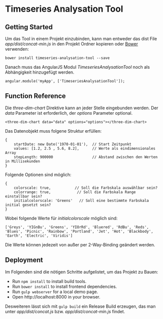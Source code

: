 # Timeseries Analysation Tool

## Getting Started

Um das Tool in einem Projekt einzubinden, kann man entweder das dist File *app/dist/concat-min.js* in den Projekt Ordner kopieren oder [Bower](https://bower.io/) verwenden:

```bower install timeseries-analysation-tool --save```

Danach muss das AngularJS Modul *TimeseriesAnalysationTool* noch als Abhängigkeit hinzugefügt werden.

```
angular.module('myApp', ['TimeseriesAnalysationTool']);
```

## Function Reference

Die *three-dim-chart* Direktive kann an jeder Stelle eingebunden werden. Der *data* Parameter ist erforderlich, der *options* Parameter optional.

```
<three-dim-chart data="data" options="options"></three-dim-chart>
```

Das Datenobjekt muss folgene Struktur erfüllen:

```
{
    startDate: new Date('1970-01-01'),	// Start Zeitpunkt
    values: [1.2, 2.5 , 5.6, 8.2],		// Werte als eindimensionales Array
    stepLength: 900000				    // Abstand zwischen den Werten in Millisekunden
}
```

Folgende Optionen sind möglich:

```
{
    colorscale: true, 			// Soll die Farbskala auswählbar sein?
    colorrange: true,			 // Soll die Farbskala Range einstallbar sein?
    initialcolorscale: 'Greens'   // Soll eine bestimmte Farbskala initial gesetzt sein?
}
```

Wobei folgende Werte für *initialcolorscale* möglich sind:

```
['Greys', 'YIGnBu', 'Greens', 'YIOrRd', 'Bluered', 'RdBu', 'Reds', 'Blues', 'Picnic', 'Rainbow', 'Portland', 'Jet', 'Hot', 'Blackbody', 'Earth', 'Electric', 'Viridis']
```

Die Werte können jedezeit von außer per 2-Way-Binding geändert werden.

## Deployment

Im Folgenden sind die nötigen Schritte aufgelistet, um das Projekt zu Bauen:

 - Run ```npm install``` to install build tools.
 - Run ```bower install``` to install frontend dependencies.
 - Run ```gulp webserver``` for a local demo page.
 - Open http://localhost:8000 in your browser.

Desweiteren lässt sich mit ```gulp build``` ein Release Build erzeugen, das man unter *app/dist/concat.js* bzw. *app/dist/concat-min.js* findet.
